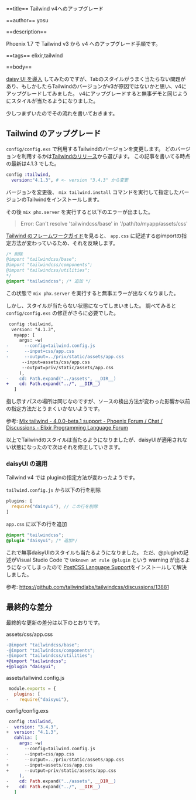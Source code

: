 ==title==
Tailwind v4へのアップグレード

==author==
yosu

==description==

Phoenix 1.7 で Tailwind v3 から v4 へのアップグレード手順です。

==tags==
elixir,tailwind

==body==

[daisy UI を導入](https://fine-code.com/blog/use-daisy-ui) してみたのですが、Tabのスタイルがうまく当たらない問題があり、もしかしたらTailwindのバージョンがv3が原因ではないかと思い、v4にアップグレードしてみました。
v4にアップグレードすると無事デモと同じようにスタイルが当たるようになりました。

少しつまずいたのでその流れを書いておきます。

## Tailwind のアップグレード

`config/config.exs` で利用するTailwindのバージョンを変更します。
どのバージョンを利用するかは[Tailwindのリリース](https://github.com/tailwindlabs/tailwindcss/releases)から選びます。
この記事を書いてる時点の最新は4.1.3 でした。

```elixir
config :tailwind,
  version:"4.1.3", # <- version "3.4.3" から変更
```

バージョンを変更後、 `mix tailwind.install` コマンドを実行して指定したバージョンのTailwindをインストールします。

その後 `mix phx.server` を実行すると以下のエラーが出ました。

> Error: Can't resolve 'tailwindcss/base' in '/path/to/myapp/assets/css'

[Tailwind のフレームワークガイド](https://tailwindcss.com/docs/installation/framework-guides/phoenix)を見ると、
`app.css` に記述する@importの指定方法が変わっているため、それを反映します。

```css
/* 削除
@import "tailwindcss/base";
@import "tailwindcss/components";
@import "tailwindcss/utilities";
*/
@import "tailwindcss"; /* 追加 */
```

この状態で `mix phx.server` を実行すると無事エラーが出なくなりました。


しかし、スタイルが当たらない状態になってしまいました。
調べてみると `config/config.exs` の修正がさらに必要でした。

```diff
 config :tailwind,
  version: "4.1.3",
   myapp: [
     args: ~w(
-      --config=tailwind.config.js
-      --input=css/app.css
-      --output=../priv/static/assets/app.css
      --input=assets/css/app.css
      --output=priv/static/assets/app.css
     ),
-    cd: Path.expand("../assets", __DIR__)
+    cd: Path.expand("../", __DIR__)
   ]
```

指し示すパスの場所は同じなのですが、ソースの検出方法が変わった影響か以前の指定方法だとうまくいかないようです。

参考: [Mix tailwind - 4.0.0-beta.1 support - Phoenix Forum / Chat / Discussions - Elixir Programming Language Forum](https://elixirforum.com/t/mix-tailwind-4-0-0-beta-1-support/67636/2)

以上でTailwindのスタイルは当たるようになりましたが、daisyUIが適用されない状態になったので次はそれを修正していきます。

### daisyUI の適用

Tailwind v4 では pluginの指定方法が変わったようです。

`tailwind.config.js` から以下の行を削除

```javascript
plugins: [
  require("daisyui"), // この行を削除
]
```

`app.css` に以下の行を追加

```css
@import "tailwindcss";
@plugin "daisyui"; /* 追加*/
```

これで無事daisyUIのスタイルも当たるようになりました。
ただ、@pluginの記述がVisual Studio Code で `Unknown at rule @plugin` という warning が出るようになってしまったので
[PostCSS Language Support](https://marketplace.visualstudio.com/items?itemName=csstools.postcss)をインストールして解決しました。

参考: https://github.com/tailwindlabs/tailwindcss/discussions/13881


## 最終的な差分

最終的な更新の差分は以下のとおりです。

assets/css/app.css
```diff
-@import "tailwindcss/base";
-@import "tailwindcss/components";
-@import "tailwindcss/utilities";
+@import "tailwindcss";
+@plugin "daisyui";
```

assets/tailwind.config.js
```javascript
 module.exports = {
   plugins: [
-    require("daisyui"),
```

config/config.exs
```elixir
 config :tailwind,
-  version: "3.4.3",
+  version: "4.1.3",
   dahlia: [
     args: ~w(
-      --config=tailwind.config.js
-      --input=css/app.css
-      --output=../priv/static/assets/app.css
+      --input=assets/css/app.css
+      --output=priv/static/assets/app.css
     ),
-    cd: Path.expand("../assets", __DIR__)
+    cd: Path.expand("../", __DIR__)
   ]
```


